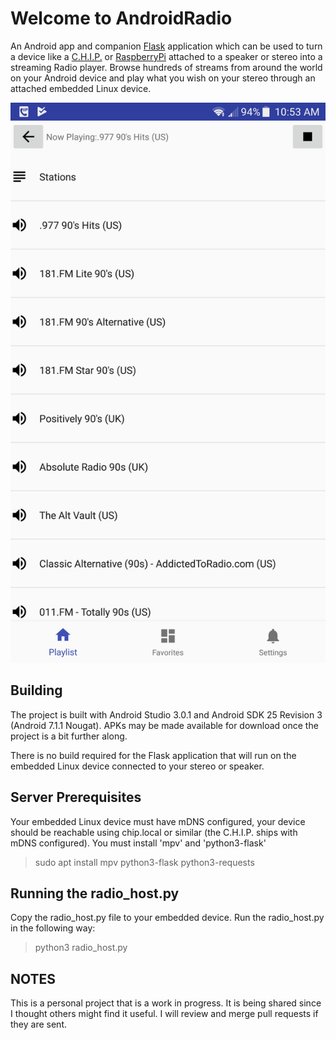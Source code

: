 # Welcome to AndroidRadio
An Android app and companion [Flask](http://flask.pocoo.org/)
application which can be used to turn a device like a
[C.H.I.P.](http://getchip.com/) or
[RaspberryPi](https://www.raspberrypi.org/)
attached to a speaker or stereo into a streaming Radio player. Browse
hundreds of streams from around the world on your Android device and
play what you wish on your stereo through an attached embedded Linux
device.

![screenshot](https://raw.githubusercontent.com/masselstine/AndroidRadio/master/screenshot.jpg "screenshot")

## Building
The project is built with Android Studio 3.0.1 and Android SDK 25
Revision 3 (Android 7.1.1 Nougat). APKs may be made available for
download once the project is a bit further along.

There is no build required for the Flask application that will run on
the embedded Linux device connected to your stereo or speaker.

## Server Prerequisites
Your embedded Linux device must have mDNS configured, your device
should be reachable using chip.local or similar (the C.H.I.P. ships
with mDNS configured). You must install 'mpv' and 'python3-flask'
> sudo apt install mpv python3-flask python3-requests

## Running the radio_host.py
Copy the radio_host.py file to your embedded device. Run the
radio_host.py in the following way:
> python3 radio_host.py

## NOTES
This is a personal project that is a work in progress. It is being
shared since I thought others might find it useful. I will review and
merge pull requests if they are sent.
